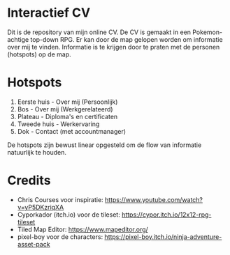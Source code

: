 # Interactief CV
Dit is de repository van mijn online CV. De CV is gemaakt in een Pokemon-achtige top-down RPG. Er kan door de map gelopen worden om informatie over mij te vinden.
Informatie is te krijgen door te praten met de personen (hotspots) op de map.

# Hotspots
1. Eerste huis - Over mij (Persoonlijk)
2. Bos - Over mij (Werkgerelateerd) 
3. Plateau - Diploma's en certificaten
4. Tweede huis - Werkervaring
5. Dok - Contact (met accountmanager)

De hotspots zijn bewust linear opgesteld om de flow van informatie natuurlijk te houden.

# Credits
- Chris Courses voor inspiratie: https://www.youtube.com/watch?v=yP5DKzriqXA
- Cyporkador (itch.io) voor de tileset: https://cypor.itch.io/12x12-rpg-tileset
- Tiled Map Editor: https://www.mapeditor.org/
- pixel-boy voor de characters: https://pixel-boy.itch.io/ninja-adventure-asset-pack